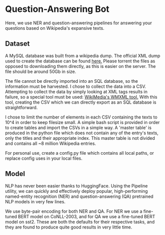# Question-Answering Bot
Here, we use NER and question-answering pipelines for answering your questions based on Wikipedia's expansive texts. 

## Dataset

A MySQL database was built from a wikipedia dump. The official XML dump used to create the database can be found [here.](https://en.wikipedia.org/wiki/Wikipedia:Database_download)
Please torrent the files as opposed to downloading them directly, as this is easier on the server. The file should be around 50Gb in size.

The file cannot be directly imported into an SQL database, so the information must be harvested. I chose to collect the data into a CSV. Attempting to collect the data by simply looking at XML tags results in failure, so a special tool must be used: [WikiMedia's WMXML tool.](https://www.mediawiki.org/wiki/Mediawiki-utilities/mwxml) With this tool, creating the CSV which we can directly export as an SQL database is straightforward. 

I chose to limit the number of elements in each CSV containing the texts to 10^4 in order to keep filesize small. A simple bash script is provided in order to create tables and import the CSVs in a simple way. A 'master table' is produced in the python file which does not contain any of the entry's texts, only the titles and their appropriate index. This master table is not divided and contains all ~8 million Wikipedia entries.

For personal use, create a config.py file which contains all local paths, or replace config uses in your local files. 

## Model

NLP has never been easier thanks to HuggingFace. Using the Pipeline utility, we can quickly and effectively deploy popular, high-performing named-entity recognition (NER) and question-answering (QA) pretrained NLP models in very few lines. 

We use byte-pair encoding for both NER and QA. For NER we use a fine-tuned BERT model on CoNLL-2003, and for QA we use a fine-tuned BERT model on sst2. These are both the defaults for their respective tasks, and they are found to produce quite good results in very little time.

